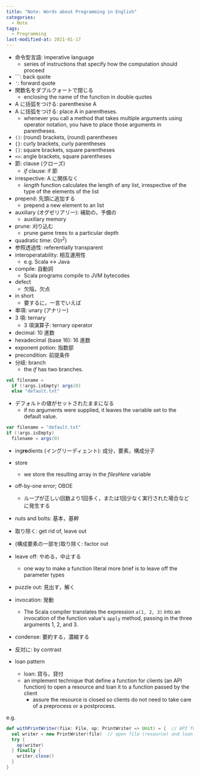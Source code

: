 ```yaml
---
title: "Note: Words about Programming in English"
categories:
  - Note
tags:
  - Programming
last-modified-at: 2021-01-17
---
```


- 命令型言語: imperative language
  - series of instructions that specify how the computation should proceed
- `\``: back quote
- `'`: forward quote
- 関数名をダブルクォートで閉じる
  - enclosing the name of the function in double quotes
- A に括弧をつける: parenthesise A
- A に括弧をつける: place A in parentheses.  
  - whenever you call a method that takes multiple arguments using operator notation, you have to place those arguments in parentheses.  
- `()`: (round) brackets, (round) parentheses
- `{}`: curly brackets, curly parentheses
- `[]`: square brackets, square parentheses
- `<>`: angle brackets, square parentheses
- 節: clause (クローズ)
  - *if* clause: if 節
- irrespective: A に関係なく
  - *length* function calculates the length of any list, irrespective of the type of the elements of the list
- prepend: 先頭に追加する
  - prepend a new element to an list
- auxiliary (オグゼリアリー): 補助の，予備の
  - auxiliary memory
- prune: 刈り込む
  - prune game trees to a particular depth
- quadratic time: $O(n^2)$
- 参照透過性: referentially  transparent
- interoperatability: 相互運用性
  - e.g. Scala <-> Java
- compile: 自動詞
  - Scala programs compile to JVM bytecodes
- defect
  - 欠陥，欠点
- in short
  - 要するに，一言でいえば
- 単項: unary (アナリー)
- 3 項: ternary 
  - 3 項演算子: ternary operator
- decimal: 10 進数
- hexadecimal (base 16): 16 進数
- exponent potion: 指数部
- precondition: 前提条件
- 分岐: branch
  - the *if* has two branches.  

```scala
val filename =
  if (!args.isEmpty) args(0)
  else "default.txt"
```


- デフォルトの値がセットされたままになる
  - if no arguments were supplied, it leaves the variable set to the default value.  

```scala
var filename = "default.txt"
if (!args.isEmpty)
  filename = args(0)
```

- ing**re**dients (イングリーディェント): 成分，要素，構成分子
- store
  - we store the resulting array in the *filesHere* variable
- off-by-one error; OBOE
  - ループが正しい回数より1回多く，または1回少なく実行された場合などに発生する

- nuts and bolts: 基本，基幹
- 取り除く: get rid of, leave out
- (構成要素の一部を)取り除く: factor out
- leave off: やめる，中止する
  - one way to make a function literal more brief is to leave off the parameter types
- puzzle out: 見出す，解く
- invocation: 発動
  - The Scala compiler translates the expression `a(1, 2, 3)` into an invocation of the function value's `apply` method, passing in the three arguments 1, 2, and 3.
- condense: 要約する，濃縮する
- 反対に: by contrast

- loan pattern
  - loan: 貸与，貸付
  - an implement technique that define a function for clients (an API function) to open a resource and loan it to a function passed by the client
    - assure the resource is closed so clients do not need to take care of a preprocess or a postprocess.  

e.g.  

```scala
def withPrintWriter(fiie: File, op: PrintWriter => Unit) = {  // API function
  val writer = new PrintWriter(file)  // open file (resource) and loan file to PrintWriter (function passed by the client)
  try {
    op(writer)
  } finally {
    writer.close()
  }
}
```
